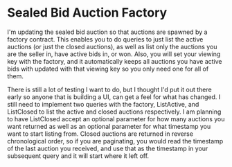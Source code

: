 # Sealed Bid Auction Factory
I'm updating the sealed bid auction so that auctions are spawned by a factory contract.  This enables you to do queries to just list the active auctions (or just the closed auctions), as well as list only the auctions you are the seller in, have active bids in, or won.  Also, you will set your viewing key with the factory, and it automatically keeps all auctions you have active bids with updated with that viewing key so you only need one for all of them.

There is still a lot of testing I want to do, but I thought I'd put it out there early so anyone that is building a UI, can get a feel for what has changed.  I still need to implement two queries with the factory, ListActive, and ListClosed to list the active and closed auctions respectively.  I am planning to have ListClosed accept an optional parameter for how many auctions you want returned as well as an optional parameter for what timestamp you want to start listing from.  Closed auctions are returned in reverse chronological order, so if you are paginating, you would read the timestamp of the last auction you received, and use that as the timestamp in your subsequent query and it will start where it left off. 